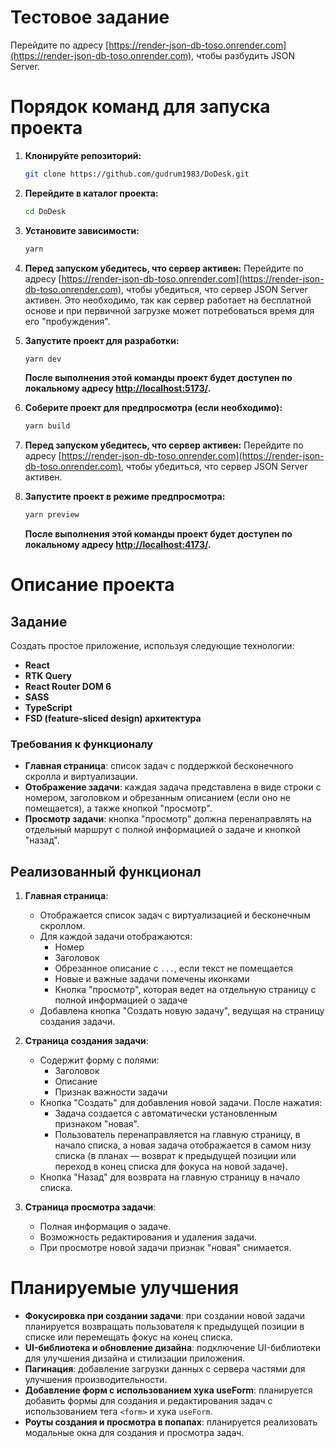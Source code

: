 # Тестовое задание
Перейдите по адресу [https://render-json-db-toso.onrender.com](https://render-json-db-toso.onrender.com), чтобы
разбудить JSON Server. 

# Порядок команд для запуска проекта

1. **Клонируйте репозиторий:**
   ```bash
   git clone https://github.com/gudrum1983/DoDesk.git
   ```

2. **Перейдите в каталог проекта:**
   ```bash
   cd DoDesk
   ```

3. **Установите зависимости:**
   ```bash
   yarn
   ```

4. **Перед запуском убедитесь, что сервер активен:**
   Перейдите по адресу [https://render-json-db-toso.onrender.com](https://render-json-db-toso.onrender.com), чтобы
   убедиться, что сервер JSON Server активен. Это необходимо, так как сервер работает на бесплатной основе и при
   первичной загрузке может потребоваться время для его "пробуждения".


5. **Запустите проект для разработки:**
   ```bash
   yarn dev
   ```
   **После выполнения этой команды проект будет доступен по локальному
   адресу [http://localhost:5173/](http://localhost:5173/).**


6. **Соберите проект для предпросмотра (если необходимо):**
   ```bash
   yarn build
   ```

7. **Перед запуском убедитесь, что сервер активен:**
   Перейдите по адресу [https://render-json-db-toso.onrender.com](https://render-json-db-toso.onrender.com), чтобы
   убедиться, что сервер JSON Server активен.


8. **Запустите проект в режиме предпросмотра:**
   ```bash
   yarn preview
   ```

   **После выполнения этой команды проект будет доступен по локальному
   адресу [http://localhost:4173/](http://localhost:4173/).**

# Описание проекта

## Задание

Создать простое приложение, используя следующие технологии:

- **React**
- **RTK Query**
- **React Router DOM 6**
- **SASS**
- **TypeScript**
- **FSD (feature-sliced design) архитектура**

### Требования к функционалу

- **Главная страница**: список задач с поддержкой бесконечного скролла и виртуализации.
- **Отображение задачи**: каждая задача представлена в виде строки с номером, заголовком и обрезанным описанием (если
  оно не помещается), а также кнопкой "просмотр".
- **Просмотр задачи**: кнопка "просмотр" должна перенаправлять на отдельный маршрут с полной информацией о задаче и
  кнопкой "назад".

## Реализованный функционал

1. **Главная страница**:
    - Отображается список задач с виртуализацией и бесконечным скроллом.
    - Для каждой задачи отображаются:
        - Номер
        - Заголовок
        - Обрезанное описание с `...`, если текст не помещается
        - Новые и важные задачи помечены иконками
        - Кнопка "просмотр", которая ведет на отдельную страницу с полной информацией о задаче
    - Добавлена кнопка "Создать новую задачу", ведущая на страницу создания задачи.

2. **Страница создания задачи**:
    - Содержит форму с полями:
        - Заголовок
        - Описание
        - Признак важности задачи
    - Кнопка "Создать" для добавления новой задачи. После нажатия:
        - Задача создается с автоматически установленным признаком "новая".
        - Пользователь перенаправляется на главную страницу, в начало списка, а новая задача отображается в самом низу
          списка (в планах — возврат к предыдущей позиции или переход в конец списка для фокуса на новой задаче).
    - Кнопка "Назад" для возврата на главную страницу в начало списка.

3. **Страница просмотра задачи**:
    - Полная информация о задаче.
    - Возможность редактирования и удаления задачи.
    - При просмотре новой задачи признак "новая" снимается.

# Планируемые улучшения

- **Фокусировка при создании задачи**: при создании новой задачи планируется возвращать пользователя к предыдущей
  позиции в списке или перемещать фокус на конец списка.
- **UI-библиотека и обновление дизайна**: подключение UI-библиотеки для улучшения дизайна и стилизации приложения.
- **Пагинация**: добавление загрузки данных с сервера частями для улучшения производительности.
- **Добавление форм с использованием хука useForm**: планируется добавить формы для создания и редактирования задач с
  использованием тега `<form>` и хука `useForm`.
- **Роуты создания и просмотра в попапах**: планируется реализовать модальные окна для создания и просмотра задач.
